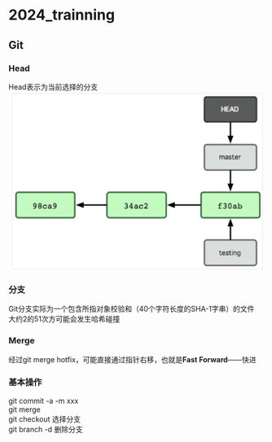 # 2024_trainning
## Git
###  Head
Head表示为当前选择的分支  
![](https://github.com/linyihan9/2024_trainning/blob/main/img/image.png)

###  分支
Git分支实际为一个包含所指对象校验和（40个字符长度的SHA-1字串）的文件   
大约2的51次方可能会发生哈希碰撞  

###  Merge
经过git merge hotfix，可能直接通过指针右移，也就是**Fast Forward**——快进


###  基本操作
git commit -a -m xxx  
git merge  
git checkout  选择分支  
git branch -d 删除分支
